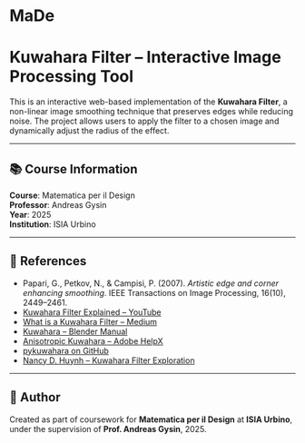 # MaDe

# Kuwahara Filter – Interactive Image Processing Tool

This is an interactive web-based implementation of the **Kuwahara Filter**, a non-linear image smoothing technique that preserves edges while reducing noise. The project allows users to apply the filter to a chosen image and dynamically adjust the radius of the effect.

---

## 📚 Course Information

**Course**: Matematica per il Design  
**Professor**: Andreas Gysin  
**Year**: 2025  
**Institution**: ISIA Urbino  


---

## 🔗 References

- Papari, G., Petkov, N., & Campisi, P. (2007). *Artistic edge and corner enhancing smoothing*. IEEE Transactions on Image Processing, 16(10), 2449–2461.
- [Kuwahara Filter Explained – YouTube](https://www.youtube.com/watch?v=LDhN-JK3U9g)
- [What is a Kuwahara Filter – Medium](https://medium.com/swlh/what-is-a-kuwahara-filter-77921ce286f2)
- [Kuwahara – Blender Manual](https://docs.blender.org/manual/en/latest/compositing/types/filter/kuwahara.html)
- [Anisotropic Kuwahara – Adobe HelpX](https://helpx.adobe.com/substance-3d-designer/substance-compositing-graphs/nodes-reference-for-substance-compositing-graphs/node-library/filters/effects/anisotropic-kuwahara.html)
- [pykuwahara on GitHub](https://github.com/yoch/pykuwahara)
- [Nancy D. Huynh – Kuwahara Filter Exploration](https://nancydhuynh.com)

---

## 👤 Author

Created as part of coursework for **Matematica per il Design** at **ISIA Urbino**, under the supervision of **Prof. Andreas Gysin**, 2025.
